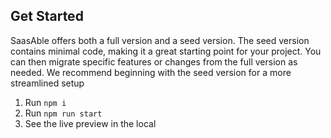 ## Get Started

SaasAble offers both a full version and a seed version. The seed version contains minimal code, making it a great starting point for your project. You can then migrate specific features or changes from the full version as needed. We recommend beginning with the seed version for a more streamlined setup

1. Run `npm i`
2. Run `npm run start`
3. See the live preview in the local

